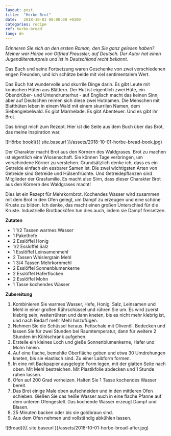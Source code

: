 ```yaml
---
layout: post
title:  "Hörbe Brot"
date:   2018-10-01 00:00:00 +0100
categories: recipe
ref: horbe-bread
lang: de
---
```


*Erinneren Sie sich an den ersten Roman, den Sie ganz gelesen haben? Meiner war Hörbe von Otfried Preussler, auf Deutsch. Der Autor hat einen Jugendliteraturpreis und ist in Deutschland recht bekannt.*

Das Buch und seine Fortsetzung waren Geschenke von zwei verschiedenen engen Freunden, und ich schätze beide mit viel sentimentalem Wert.

Das Buch hat wundervolle und skurrile Dinge darin. Es gibt Leute mit konischen Hüten aus Blättern. Der Hut ist eigentlich zwei Hüte, ein Obendrüber- und Untendrunterhut - auf Englisch macht das keinen Sinn, aber auf Deutschen reimen sich diese zwei Hutnamen. Die Menschen mit Blatthüten leben in einem Wald mit einem skurrilen Namen, dem Siebengiebelwald. Es gibt Marmelade. Es gibt Abenteuer. Und es gibt ihr Brot.

Das bringt mich zum Rezept. Hier ist die Seite aus dem Buch über das Brot, das meine Inspiration war.

![Hörbe book]({{ site.baseurl }}/assets/2018-10-01-horbe-bread-book.jpg)

Der Charakter macht Brot aus den Körnern des Waldgrases. Brot zu machen ist eigentlich eine Wissenschaft. Sie können Tage verbringen, um verschiedene Körner zu verstehen. Grundsätzlich denke ich, dass es ein Getreide einfach ein essbarer Samen ist. Die zwei wichtigsten Arten von Getreide sind Getreide und Hülsenfrüchte. Und Getreidepflanzen sind Mitglieder der Grasfamilie. Es macht also Sinn, dass dieser Charakter Brot aus den Körnern des Waldgrases macht!

Dies ist ein Rezept für Mehrkornbrot. Kochendes Wasser wird zusammen mit dem Brot in den Ofen gelegt, um Dampf zu erzeugen und eine schöne Kruste zu bilden. Ich denke, das macht einen großen Unterschied für die Kruste. Industrielle Brotbacköfen tun dies auch, indem sie Dampf freisetzen.

**Zutaten**

* 1 1/2 Tassen warmes Wasser
* 1 Pakethefe
* 2 Esslöffel Honig
* 1/2 Esslöffel Salz
* 1 Esslöffel Leinsamenmehl
* 2 Tassen Whislergrain Mehl
* 1 3/4 Tassen Mehrkornmehl
* 2 Esslöffel Sonnenblumenkerne
* 2 Esslöffel Haferflocken
* 2 Esslöffel Mohn
* 1 Tasse kochendes Wasser

**Zubereitung**

1. Kombinieren Sie warmes Wasser, Hefe, Honig, Salz, Leinsamen und Mehl in einer großen Rührschüssel und rühren Sie um. Es wird zuerst klebrig sein, weiterrühren und dann kneten, bis es nicht mehr klebrig ist, und nach Bedarf mehr Mehl hinzufügen.
2. Nehmen Sie die Schüssel heraus. Fettschale mit Olivenöl. Bedecken und lassen Sie für zwei Stunden bei Raumtemperatur, dann für weitere 2 Stunden im Kühlschrank aufgehen.
3. Erstelle ein kleines Loch und gieße Sonnenblumenkerne, Hafer und Mohn hinein.
4. Auf eine flache, bemehlte Oberfläche geben und etwa 30 Umdrehungen kneten, bis sie elastisch sind. Zu einer Laibform formen.
5. In eine mit Backpapier ausgelegte Form legen, mit der glatten Seite nach oben. Mit Mehl bestreichen. Mit Plastikfolie abdecken und 1 Stunde ruhen lassen.
6. Ofen auf 200 Grad vorheizen. Halten Sie 1 Tasse kochendes Wasser bereit.
7. Das Brot einige Male oben aufschneiden und in den mittleren Ofen schieben. Gießen Sie das heiße Wasser auch in eine flache Pfanne auf dem unteren Ofengestell. Das kochende Wasser erzeugt Dampf und Blasen.
8. 25 Minuten backen oder bis sie goldbraun sind.
9. Aus dem Ofen nehmen und vollständig abkühlen lassen.

![Bread]({{ site.baseurl }}/assets/2018-10-01-horbe-bread-after.jpg)
